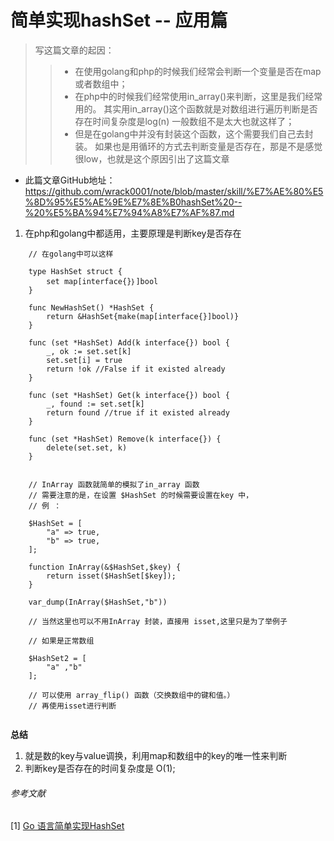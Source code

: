 # 简单实现hashSet -- 应用篇

> 写这篇文章的起因：
>> - 在使用golang和php的时候我们经常会判断一个变量是否在map或者数组中；
>> - 在php中的时候我们经常使用in_array()来判断，这里是我们经常用的。
>> 其实用in_array()这个函数就是对数组进行遍历判断是否存在时间复杂度是log(n)
>> 一般数组不是太大也就这样了；
>> - 但是在golang中并没有封装这个函数，这个需要我们自己去封装。
>> 如果也是用循环的方式去判断变量是否存在，那是不是感觉很low，也就是这个原因引出了这篇文章

- 此篇文章GitHub地址：https://github.com/wrack0001/note/blob/master/skill/%E7%AE%80%E5%8D%95%E5%AE%9E%E7%8E%B0hashSet%20--%20%E5%BA%94%E7%94%A8%E7%AF%87.md

1. 在php和golang中都适用，主要原理是判断key是否存在

```cassandraql
    // 在golang中可以这样

    type HashSet struct {
        set map[interface{}｝]bool
    }
    
    func NewHashSet() *HashSet {
        return &HashSet{make(map[interface{}]bool)}
    }
    
    func (set *HashSet) Add(k interface{}) bool {
        _, ok := set.set[k]
        set.set[i] = true
        return !ok //False if it existed already
    }
    
    func (set *HashSet) Get(k interface{}) bool {
        _, found := set.set[k]
        return found //true if it existed already
    }
    
    func (set *HashSet) Remove(k interface{}) {
        delete(set.set, k)
    }


```

```cassandraql
    // InArray 函数就简单的模拟了in_array 函数
    // 需要注意的是，在设置 $HashSet 的时候需要设置在key 中，
    // 例 ： 
    
    $HashSet = [
        "a" => true,
        "b" => true,
    ];

    function InArray(&$HashSet,$key) {
        return isset($HashSet[$key]);
    }
   
    var_dump(InArray($HashSet,"b"))

    // 当然这里也可以不用InArray 封装，直接用 isset,这里只是为了举例子

    // 如果是正常数组
    
    $HashSet2 = [
        "a" ,"b"
    ];

    // 可以使用 array_flip() 函数（交换数组中的键和值。）
    // 再使用isset进行判断


```

**总结** 
1. 就是数的key与value调换，利用map和数组中的key的唯一性来判断 
2. 判断key是否存在的时间复杂度是 O(1);



###### *参考文献*
[1] [Go 语言简单实现HashSet](https://blog.cyeam.com/golang/2014/07/15/go_hashset)
